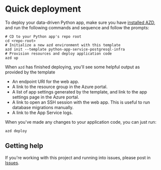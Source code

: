 # Quick deployment

To deploy your data-driven Python app, make sure you have [installed AZD](https://learn.microsoft.com/azure/developer/azure-developer-cli/install-azd), and run the following commands and sequence and follow the prompts:

```shell
# CD to your Python app's repo root
cd <repo-root>
# Initialize a new azd environment with this template
azd init --template python-app-service-postgresql-infra
# Provision resources and deploy application code
azd up
```

When `azd` has finished deploying, you'll see some helpful output as provided by the template

- An endpoint URI for the web app.
- A link to the resource group in the Azure portal.
- A list of app settings generated by the template, and link to the app settings page in the Azure portal.
- A link to open an SSH session with the web app. This is useful to run database migrations manually.
- A link to the App Service logs.

When you've made any changes to your application code, you can just run:

```shell
azd deploy
```

## Getting help

If you're working with this project and running into issues, please post in [Issues](/issues).
